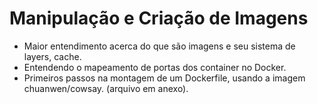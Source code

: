 # Manipulação e Criação de Imagens

- Maior entendimento acerca do que são imagens e seu sistema de layers, cache.
- Entendendo o mapeamento de portas dos container no Docker.
- Primeiros passos na montagem de um Dockerfile, usando a imagem chuanwen/cowsay. (arquivo em anexo).